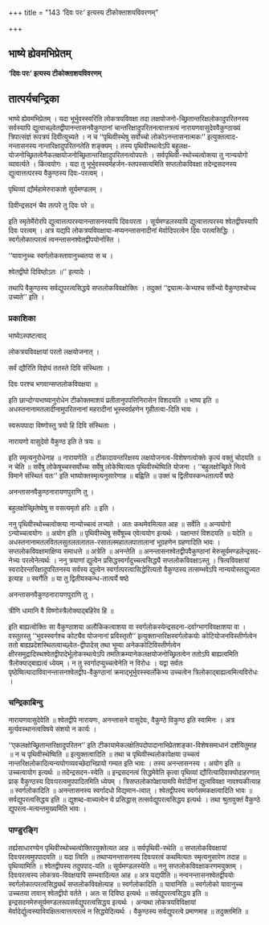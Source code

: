 +++
title = "143 ‘दिवः परः’ इत्यस्य टीकोक्ताशयविवरणम्"

+++


## भाष्ये ह्येवमभिप्रेतम्

**‘दिवः परः’ इत्यस्य टीकोक्ताशयविवरणम्**

## **तात्पर्यचन्द्रिका**

भाष्ये ह्येवमभिप्रेतम् । यदा भूर्भुवस्स्वरिति लोकत्रयविवक्षा तदा लक्षयोजनो-च्छ्रितान्तरिक्षलोकादुपरितनस्य सर्वस्यापि द्युत्वाच्छ्वेतद्वीपानन्तासनवैकुण्ठानां चान्तरिक्षादुपरितनत्वात्तत्रत्यं नारायणवासुदेववैकुण्ठाख्यं त्रिपात्संज्ञं रूपत्रयं दिवीत्युच्यते । न च ‘‘पृथिवीस्थेषु सर्वोच्चो लोकोऽनन्तासनात्मकः’’ इत्युक्तत्वाद-नन्तासनस्य नान्तरिक्षादुपरितनतेति शङ्क्यम् । तस्य पृथिवीस्थत्वेऽपि बहुलक्ष-योजनोच्छ्रितत्वेनैकलक्षयोजनोच्छ्रितान्तरिक्षादुपरितनत्वोपपत्तेः । सर्वपृथिवी-स्थोच्चत्वोक्त्या तु नान्ययोगो व्यावर्त्यते । किंत्वयोगः । यदा तु भूर्भुवस्स्वर्महर्जन-स्तपस्सत्यमिति सप्तलोकविवक्षा तदेन्द्रसदनस्य द्युत्वात्तत्परस्य वैकुण्ठस्य दिवः-परत्वम् ।

पृथिव्यां द्यौर्महामेरुराकाशे सूर्यमण्डलम् ।

दिवीन्द्रसदनं चैव तत्परे तु दिवः परे ॥

इति स्मृतेर्मेरोरपि द्युत्वात्तत्परस्यानन्तासनस्यापि दिवःपरता । सूर्यमण्डलस्यापि द्युत्वात्तत्परस्य श्वेतद्वीपस्यापि दिवः परत्वम् । अत्र यद्यपि लोकत्रयविवक्षाया-मप्यनन्तासनादीनां मेर्वादिपरत्वेन दिवः परत्वसिद्धिः । स्वर्गलोकात्परत्वं त्वनन्तासनश्वेतद्वीपयोर्नास्ति ।

‘‘यावानुच्चः स्वर्गलोकस्तावानुच्चतया स च ।

श्वेतद्वीपो दिविष्ठोऽतः ॥’’ इत्यादेः ।

तथापि वैकुण्ठस्य सर्वद्युपरत्वसिद्धये सप्तलोकविवक्षोक्तिः । तदुक्तं ‘‘द्व्यात्म-केभ्यश्च सर्वेभ्यो वैकुण्ठश्चोच्च उच्यते’’ इति ।

### **प्रकाशिका**

भाष्येऽस्पष्टत्वाद्

लोकत्रयविवक्षायां परतो लक्षयोजनात् ।

सर्वं द्यौरिति विज्ञेयं ततस्ते दिवि संस्थिताः ।

दिवः परश्च भगवान्सप्तलोकविवक्षया ॥

इति छान्दोग्यभाष्यानुरोधेन टीकोक्तमाशयं प्रतीतानुपपत्तिनिरासेन विशदयति ॥ भाष्य इति ॥ अधस्तनानामतलादीनामुपरितनानां महरादीनां भूस्स्वर्ग्रहणेन गृहीतत्वा-दिति भावः ।

स्वरूपपादा विष्णोस्तु त्रयो हि दिवि संस्थिताः ।

नारायणो वासुदेवो वैकुण्ठ इति ते त्रयः ॥

इति स्मृत्यनुरोधेनाह ॥ नारायणेति ॥ टीकादावन्तरिक्षस्य लक्षयोजनत्व-विशेषणत्वोक्तेः कृत्यं वक्तुं चोदयति ॥ न चेति ॥ सर्वेषु लोकेषूच्चस्सर्वोच्चः सर्वेषु लोकेष्वित्यतः पृथिवीस्थेष्विति योजना । ‘‘बहुलक्षोच्छ्रिते नित्ये विमाने संस्थितं यतः’’ इति भाष्योक्तस्मृत्यनुसारेणाह ॥ बह्विति ॥ उक्तं च द्वितीयस्कन्धतात्पर्ये षष्ठे

अनन्तासनवैकुण्ठनारायणपुराणि तु ।

बहुलक्षोच्छ्रितेष्वेषु स वसत्यमृतो हरिः ॥ इति ।

ननु पृथिवीस्थोच्चत्वोक्त्या नान्योच्चत्वं लभ्यते । अतः कथमेवमित्यत आह ॥ सर्वेति ॥ अन्ययोगो ऽन्योच्चत्वयोगः ॥ अयोग इति ॥ पृथिवीस्थेषु सर्वेषूच्च एवेत्ययोग इत्यर्थः । पक्षान्तरं विशदयति ॥ यदेति ॥ अधस्तनानामतलवितलसुतलतलातल-रसातलमहातलपातालानां भूग्रहणेन ग्रहणादिति भावः । सप्तलोकविवक्षामाक्षिप्य समाधत्ते ॥ अत्रेति ॥ अनन्तेति ॥ अनन्तासनश्वेतद्वीपवैकुण्ठानां मेरुसूर्यमण्डलेन्द्रसद-नेभ्यः परत्वेनेत्यर्थः । ननु त्रयाणां द्युत्वेन प्रसिद्धस्वर्गादुच्चत्वसिद्ध्यै सप्तलोकविवक्षाऽस्तु । त्रित्वविवक्षायां स्वरादेरन्तरिक्षादुपरितनस्य सर्वस्य द्युत्वेन स्वर्गात्परत्वासिद्धेरित्यतो वैकुण्ठस्य तत्सम्भवेऽपि नान्ययोस्तद्युज्यत इत्याह ॥ स्वर्गेति ॥ या तु द्वितीयस्कन्ध-तात्पर्ये षष्ठे

अनन्तासनवैकुण्ठनारायणपुराणि तु ।

त्रीणि धामानि वै विष्णोस्त्रैलोक्याद्बहिरेव हि ॥

इति बाह्यत्वोक्तिः सा वैकुण्ठाशया अलौकिकत्वाशया वा स्वर्गलोकस्येन्द्रसदना-दर्वाग्भागविवक्षाशया वा । वस्तुतस्तु ‘‘भुवस्स्वर्गश्च कोट्यैव योजनानां प्रविस्तृतौ’’ इत्युक्तान्तरिक्षस्वर्गलोकयोः कोटियोजनविस्तीर्णत्वेन ततो बाह्यप्रदेशस्थितत्वाच्छ्वेत-द्वीपादेस् तथा भूम्या अनेककोटिविस्तीर्णत्वेन क्षीरसमुद्रादिस्थश्वेतद्वीपादेर्भूलोकस्थत्वेऽपि तमतिक्रम्यानेकलक्षयोजनोच्छ्रितत्वेन ततोऽपि बाह्यत्वमिति त्रैलोक्याद्बाह्यत्वं ध्येयम् । न तु स्वर्गादप्युच्चत्वेनेति न विरोधः । यद्वा सर्वतः पृष्ठेष्वित्यादाविवानन्तासनश्वेतद्वीप-वैकुण्ठानां क्रमाद्भूर्भुवस्स्वर्लोकेभ्य उच्चत्वेन त्रिलोकाद्बाह्यत्वमित्यविरोधः ।

### **चन्द्रिकाबिन्दु**

नारायणवासुदेवेति ॥ श्वेतद्वीपे नारायणः, अनन्तासने वासुदेवः, वैकुण्ठे विकुण्ठ इति स्वामिनः । अत्र मूर्त्यवस्थानत्वविषये संशयो न कार्यः ।

‘‘एकलक्षोच्छ्रितान्तरिक्षादुपरितन’’ इति टीकायामेकलक्षेतिपदोपादानाभिप्रेतशङ्का-विशेषसमाधानं दर्शयितुमाह ॥ न च पृथिवीस्थेष्विति ॥ इत्युक्तत्वादिति ॥ तथा च पृथिवीस्थलोकापेक्षया उच्चत्वं नान्तरिक्षलोकादित्यन्ययोगव्यवच्छेदाभिप्रायो गम्यत इति भावः । तस्य अनन्तासनस्य । अयोग इति ॥ उच्चत्वायोग इत्यर्थः ॥ तदेन्द्रसदन-स्येति ॥ इन्द्रसदनत्वं सिद्धमेवेति कृत्वा पृथिव्यां द्यौरित्यादिवाक्योदाहरणात् प्राक् वैकुण्ठस्य दिवःपरत्वमुपपादितमिति ध्येयम् । त्रिसप्तलोकापेक्षायामपि मेर्वादीनां द्युत्वविवक्षा नावश्यकीत्याह ॥ स्वर्गलोकादिति ॥ अनन्तासनस्य स्वर्गादधो विद्यमान-त्वात् । श्वेतद्वीपस्य स्वर्गसमकक्षत्वादिति भावः ॥ सर्वद्युपरत्वसिद्धय इति ॥ द्युशब्द-वाच्यत्वेन ये प्रसिद्धास् तत्सर्वद्युपरत्वसिद्धय इत्यर्थः । तथा श्रुतावुक्तं वैकुण्ठे द्युपरत्व-मत्यन्तमुख्यमिति भावः ।

### **पाण्डुरङ्गि**

तर्ह्यसाधारण्येन पृथिवीस्थोच्चत्वोक्तिरयुक्तेत्यत आह ॥ सर्वपृथिवी-स्थेति ॥ सप्तलोकविवक्षायां दिवःपरत्वमुपपादयति ॥ यदा त्विति ॥ तथाप्यनन्तासनस्य दिवःपरत्वं कथमित्यतः स्मृत्यनुसारेण तदाह ॥ पृथिव्यामिति ॥ श्वेतद्वीपस्य तदुपपाद-यति ॥ सूर्यमण्डलस्येति ॥ ननु सप्तलोकविवक्षाकरणमयुक्तम् । दिवःपरत्वस्य लोकत्रय-विवक्षयापि सम्भवादित्यत आह ॥ अत्र यद्यपीति ॥ नन्वनन्तासनश्वेतद्वीपयोः स्वर्गलोकात्परत्वसिद्ध्यर्थं सप्तलोकविवक्षेत्याह ॥ स्वर्गलोकादिति ॥ यावानिति ॥ स्वर्गलोको यावानुच्च उच्चतया तावान् श्वेतद्वीपो वर्तते । अतः स दिविष्ठ इत्यर्थः ॥ सर्वद्युपरत्वसिद्धय इति ॥ इन्द्रसदनमेरुसूर्यमण्डलरूपसर्वद्युपरत्वसिद्धय इत्यर्थः । अन्यथा लोकत्रयविविक्षायां मेर्वादेर्द्युत्वस्याविवक्षितत्वात्तत्परत्वं न सिद्ध्येदित्यर्थः । वैकुण्ठस्य सर्वद्युपरत्वे प्रमाणमाह ॥ तदुक्तमिति ॥

